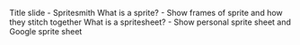 Title slide - Spritesmith
What is a sprite? - Show frames of sprite and how they stitch together
What is a spritesheet? - Show personal sprite sheet and Google sprite sheet